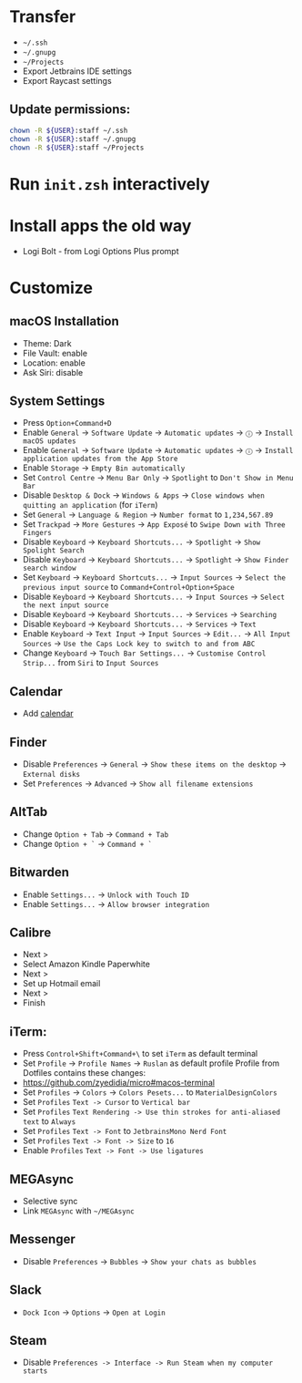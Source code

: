 # Transfer
* `~/.ssh`
* `~/.gnupg`
* `~/Projects`
* Export Jetbrains IDE settings
* Export Raycast settings
## Update permissions:
```zsh
chown -R ${USER}:staff ~/.ssh
chown -R ${USER}:staff ~/.gnupg
chown -R ${USER}:staff ~/Projects
```

# Run `init.zsh` interactively

# Install apps the old way
- Logi Bolt - from Logi Options Plus prompt

# Customize
## macOS Installation
- Theme: Dark
- File Vault: enable
- Location: enable
- Ask Siri: disable

## System Settings
- Press `Option+Command+D`
- Enable `General` -> `Software Update` -> `Automatic updates` -> `ⓘ` -> `Install macOS updates`
- Enable `General` -> `Software Update` -> `Automatic updates` -> `ⓘ` -> `Install application updates from the App Store`
- Enable `Storage` -> `Empty Bin automatically`
- Set `Control Centre` -> `Menu Bar Only` -> `Spotlight` to `Don't Show in Menu Bar`
- Disable `Desktop & Dock` -> `Windows & Apps` -> `Close windows when quitting an application` (for `iTerm`)
- Set `General` -> `Language & Region` -> `Number format` to `1,234,567.89`
- Set `Trackpad` -> `More Gestures` -> `App Exposé` to `Swipe Down with Three Fingers`
- Disable `Keyboard` -> `Keyboard Shortcuts...` -> `Spotlight` -> `Show Spolight Search`
- Disable `Keyboard` -> `Keyboard Shortcuts...` -> `Spotlight` -> `Show Finder search window`
- Set `Keyboard` -> `Keyboard Shortcuts...` -> `Input Sources` -> `Select the previous input source` to `Command+Control+Option+Space`
- Disable `Keyboard` -> `Keyboard Shortcuts...` -> `Input Sources` -> `Select the next input source`
- Disable `Keyboard` -> `Keyboard Shortcuts...` -> `Services` -> `Searching`
- Disable `Keyboard` -> `Keyboard Shortcuts...` -> `Services` -> `Text`
- Enable `Keyboard` -> `Text Input` -> `Input Sources` -> `Edit...` -> `All Input Sources` -> `Use the Caps Lock key to switch to and from ABC`
- Change `Keyboard` -> `Touch Bar Settings...` -> `Customise Control Strip...` from `Siri` to `Input Sources`

## Calendar
- Add [calendar](https://mail.zoho.com/zm/#settings/zc-settings-synchronize)

## Finder
- Disable `Preferences` -> `General` -> `Show these items on the desktop` -> `External disks`
- Set `Preferences` -> `Advanced` -> `Show all filename extensions`

## AltTab
- Change `Option + Tab` -> `Command + Tab`
- Change `` Option + ` `` -> `` Command + ` ``

## Bitwarden
- Enable `Settings...` -> `Unlock with Touch ID`
- Enable `Settings...` -> `Allow browser integration`

## Calibre
* Next >
* Select Amazon Kindle Paperwhite
* Next >
* Set up Hotmail email
* Next >
* Finish

## iTerm:
* Press `Control+Shift+Command+\` to set `iTerm` as default terminal
* Set `Profile` -> `Profile Names` -> `Ruslan` as default profile
Profile from Dotfiles contains these changes:
* https://github.com/zyedidia/micro#macos-terminal
* Set `Profiles` -> `Colors` -> `Colors Pesets...` to `MaterialDesignColors`
* Set `Profiles` `Text -> Cursor` to `Vertical bar`
* Set `Profiles` `Text Rendering -> Use thin strokes for anti-aliased text` to `Always`
* Set `Profiles` `Text -> Font` to `JetbrainsMono Nerd Font`
* Set `Profiles` `Text -> Font -> Size` to `16`
* Enable `Profiles` `Text -> Font -> Use ligatures`

## MEGAsync
* Selective sync
* Link `MEGAsync` with `~/MEGAsync`

## Messenger
* Disable `Preferences` -> `Bubbles` -> `Show your chats as bubbles`

## Slack
* `Dock Icon` -> `Options` -> `Open at Login`

## Steam
* Disable `Preferences -> Interface -> Run Steam when my computer starts`
